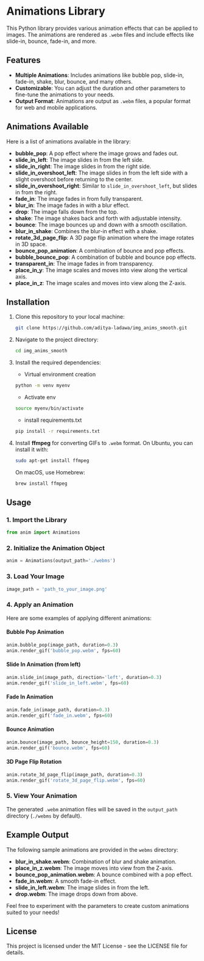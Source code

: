 # Animations Library

This Python library provides various animation effects that can be applied to images. The animations are rendered as `.webm` files and include effects like slide-in, bounce, fade-in, and more.

## Features

* **Multiple Animations**: Includes animations like bubble pop, slide-in, fade-in, shake, blur, bounce, and many others.
* **Customizable**: You can adjust the duration and other parameters to fine-tune the animations to your needs.
* **Output Format**: Animations are output as `.webm` files, a popular format for web and mobile applications.

## Animations Available

Here is a list of animations available in the library:

* **bubble\_pop**: A pop effect where the image grows and fades out.
* **slide\_in\_left**: The image slides in from the left side.
* **slide\_in\_right**: The image slides in from the right side.
* **slide\_in\_overshoot\_left**: The image slides in from the left side with a slight overshoot before returning to the center.
* **slide\_in\_overshoot\_right**: Similar to `slide_in_overshoot_left`, but slides in from the right.
* **fade\_in**: The image fades in from fully transparent.
* **blur\_in**: The image fades in with a blur effect.
* **drop**: The image falls down from the top.
* **shake**: The image shakes back and forth with adjustable intensity.
* **bounce**: The image bounces up and down with a smooth oscillation.
* **blur\_in\_shake**: Combines the blur-in effect with a shake.
* **rotate\_3d\_page\_flip**: A 3D page flip animation where the image rotates in 3D space.
* **bounce\_pop\_animation**: A combination of bounce and pop effects.
* **bubble\_bounce\_pop**: A combination of bubble and bounce pop effects.
* **transparent\_in**: The image fades in from transparency.
* **place\_in\_y**: The image scales and moves into view along the vertical axis.
* **place\_in\_z**: The image scales and moves into view along the Z-axis.

## Installation

1. Clone this repository to your local machine:

   ```bash
   git clone https://github.com/aditya-ladawa/img_anims_smooth.git
   ```

2. Navigate to the project directory:

   ```bash
   cd img_anims_smooth
   ```

3. Install the required dependencies:

   * Virtual environment creation

   ```bash
   python -m venv myenv
   ```

   * Activate env

   ```bash
   source myenv/bin/activate
   ```

   * install requirements.txt

   ```bash
   pip install -r requirements.txt
   ```

4. Install **ffmpeg** for converting GIFs to `.webm` format. On Ubuntu, you can install it with:

   ```bash
   sudo apt-get install ffmpeg
   ```

   On macOS, use Homebrew:

   ```bash
   brew install ffmpeg
   ```

## Usage

### 1. Import the Library

```python
from anim import Animations
```

### 2. Initialize the Animation Object

```python
anim = Animations(output_path='./webms')
```

### 3. Load Your Image

```python
image_path = 'path_to_your_image.png'
```

### 4. Apply an Animation

Here are some examples of applying different animations:

#### Bubble Pop Animation

```python
anim.bubble_pop(image_path, duration=0.3)
anim.render_gif('bubble_pop.webm', fps=60)
```

#### Slide In Animation (from left)

```python
anim.slide_in(image_path, direction='left', duration=0.3)
anim.render_gif('slide_in_left.webm', fps=60)
```

#### Fade In Animation

```python
anim.fade_in(image_path, duration=0.3)
anim.render_gif('fade_in.webm', fps=60)
```

#### Bounce Animation

```python
anim.bounce(image_path, bounce_height=150, duration=0.3)
anim.render_gif('bounce.webm', fps=60)
```

#### 3D Page Flip Rotation

```python
anim.rotate_3d_page_flip(image_path, duration=0.3)
anim.render_gif('rotate_3d_page_flip.webm', fps=60)
```

### 5. View Your Animation

The generated `.webm` animation files will be saved in the `output_path` directory (`./webms` by default).

## Example Output

The following sample animations are provided in the `webms` directory:

* **blur\_in\_shake.webm**: Combination of blur and shake animation.
* **place\_in\_z.webm**: The image moves into view from the Z-axis.
* **bounce\_pop\_animation.webm**: A bounce combined with a pop effect.
* **fade\_in.webm**: A smooth fade-in effect.
* **slide\_in\_left.webm**: The image slides in from the left.
* **drop.webm**: The image drops down from above.

Feel free to experiment with the parameters to create custom animations suited to your needs!

## License

This project is licensed under the MIT License - see the LICENSE file for details.
